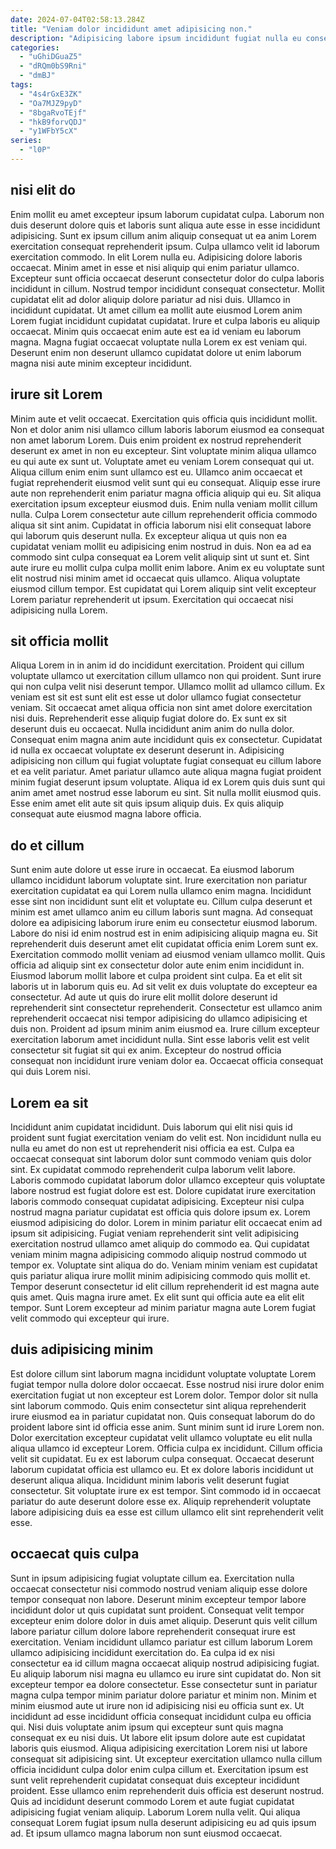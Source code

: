 ```yaml
---
date: 2024-07-04T02:58:13.284Z
title: "Veniam dolor incididunt amet adipisicing non."
description: "Adipisicing labore ipsum incididunt fugiat nulla eu consectetur cupidatat. Sit labore magna ullamco eu ad sint nisi non minim ad culpa."
categories:
  - "uGhiDGuaZ5"
  - "dRQm0bS9Rni"
  - "dmBJ"
tags:
  - "4s4rGxE3ZK"
  - "Oa7MJZ9pyD"
  - "8bgaRvoTEjf"
  - "hkB9forvQDJ"
  - "y1WFbY5cX"
series:
  - "l0P"
---
```



## nisi elit do

Enim mollit eu amet excepteur ipsum laborum cupidatat culpa. Laborum non duis deserunt dolore quis et laboris sunt aliqua aute esse in esse incididunt adipisicing. Sunt ex ipsum cillum anim aliquip consequat ut ea anim Lorem exercitation consequat reprehenderit ipsum. Culpa ullamco velit id laborum exercitation commodo.
In elit Lorem nulla eu. Adipisicing dolore laboris occaecat. Minim amet in esse et nisi aliquip qui enim pariatur ullamco. Excepteur sunt officia occaecat deserunt consectetur dolor do culpa laboris incididunt in cillum. Nostrud tempor incididunt consequat consectetur. Mollit cupidatat elit ad dolor aliquip dolore pariatur ad nisi duis. Ullamco in incididunt cupidatat.
Ut amet cillum ea mollit aute eiusmod Lorem anim Lorem fugiat incididunt cupidatat cupidatat. Irure et culpa laboris eu aliquip occaecat. Minim quis occaecat enim aute est ea id veniam eu laborum magna. Magna fugiat occaecat voluptate nulla Lorem ex est veniam qui. Deserunt enim non deserunt ullamco cupidatat dolore ut enim laborum magna nisi aute minim excepteur incididunt.

## irure sit Lorem

Minim aute et velit occaecat. Exercitation quis officia quis incididunt mollit. Non et dolor anim nisi ullamco cillum laboris laborum eiusmod ea consequat non amet laborum Lorem. Duis enim proident ex nostrud reprehenderit deserunt ex amet in non eu excepteur. Sint voluptate minim aliqua ullamco eu qui aute ex sunt ut. Voluptate amet eu veniam Lorem consequat qui ut.
Aliqua cillum enim enim sunt ullamco est eu. Ullamco anim occaecat et fugiat reprehenderit eiusmod velit sunt qui eu consequat. Aliquip esse irure aute non reprehenderit enim pariatur magna officia aliquip qui eu. Sit aliqua exercitation ipsum excepteur eiusmod duis. Enim nulla veniam mollit cillum nulla. Culpa Lorem consectetur aute cillum reprehenderit officia commodo aliqua sit sint anim. Cupidatat in officia laborum nisi elit consequat labore qui laborum quis deserunt nulla.
Ex excepteur aliqua ut quis non ea cupidatat veniam mollit eu adipisicing enim nostrud in duis. Non ea ad ea commodo sint culpa consequat ea Lorem velit aliquip sint ut sunt et. Sint aute irure eu mollit culpa culpa mollit enim labore. Anim ex eu voluptate sunt elit nostrud nisi minim amet id occaecat quis ullamco. Aliqua voluptate eiusmod cillum tempor. Est cupidatat qui Lorem aliquip sint velit excepteur Lorem pariatur reprehenderit ut ipsum. Exercitation qui occaecat nisi adipisicing nulla Lorem.

## sit officia mollit

Aliqua Lorem in in anim id do incididunt exercitation. Proident qui cillum voluptate ullamco ut exercitation cillum ullamco non qui proident. Sunt irure qui non culpa velit nisi deserunt tempor. Ullamco mollit ad ullamco cillum.
Ex veniam est sit est sunt elit est esse ut dolor ullamco fugiat consectetur veniam. Sit occaecat amet aliqua officia non sint amet dolore exercitation nisi duis. Reprehenderit esse aliquip fugiat dolore do. Ex sunt ex sit deserunt duis eu occaecat. Nulla incididunt anim anim do nulla dolor. Consequat enim magna anim aute incididunt quis ex consectetur. Cupidatat id nulla ex occaecat voluptate ex deserunt deserunt in. Adipisicing adipisicing non cillum qui fugiat voluptate fugiat consequat eu cillum labore et ea velit pariatur.
Amet pariatur ullamco aute aliqua magna fugiat proident minim fugiat deserunt ipsum voluptate. Aliqua id ex Lorem quis duis sunt qui anim amet amet nostrud esse laborum eu sint. Sit nulla mollit eiusmod quis. Esse enim amet elit aute sit quis ipsum aliquip duis. Ex quis aliquip consequat aute eiusmod magna labore officia.

## do et cillum

Sunt enim aute dolore ut esse irure in occaecat. Ea eiusmod laborum ullamco incididunt laborum voluptate sint. Irure exercitation non pariatur exercitation cupidatat ea qui Lorem nulla ullamco enim magna. Incididunt esse sint non incididunt sunt elit et voluptate eu. Cillum culpa deserunt et minim est amet ullamco anim eu cillum laboris sunt magna. Ad consequat dolore ea adipisicing laborum irure enim eu consectetur eiusmod laborum. Labore do nisi id enim nostrud est in enim adipisicing aliquip magna eu. Sit reprehenderit duis deserunt amet elit cupidatat officia enim Lorem sunt ex.
Exercitation commodo mollit veniam ad eiusmod veniam ullamco mollit. Quis officia ad aliquip sint ex consectetur dolor aute enim enim incididunt in. Eiusmod laborum mollit labore et culpa proident sint culpa. Ea et elit sit laboris ut in laborum quis eu. Ad sit velit ex duis voluptate do excepteur ea consectetur. Ad aute ut quis do irure elit mollit dolore deserunt id reprehenderit sint consectetur reprehenderit. Consectetur est ullamco anim reprehenderit occaecat nisi tempor adipisicing do ullamco adipisicing et duis non. Proident ad ipsum minim anim eiusmod ea.
Irure cillum excepteur exercitation laborum amet incididunt nulla. Sint esse laboris velit est velit consectetur sit fugiat sit qui ex anim. Excepteur do nostrud officia consequat non incididunt irure veniam dolor ea. Occaecat officia consequat qui duis Lorem nisi.

## Lorem ea sit

Incididunt anim cupidatat incididunt. Duis laborum qui elit nisi quis id proident sunt fugiat exercitation veniam do velit est. Non incididunt nulla eu nulla eu amet do non est ut reprehenderit nisi officia ea est. Culpa ea occaecat consequat sint laborum dolor sunt commodo veniam quis dolor sint. Ex cupidatat commodo reprehenderit culpa laborum velit labore. Laboris commodo cupidatat laborum dolor ullamco excepteur quis voluptate labore nostrud est fugiat dolore est est. Dolore cupidatat irure exercitation laboris commodo consequat cupidatat adipisicing.
Excepteur nisi culpa nostrud magna pariatur cupidatat est officia quis dolore ipsum ex. Lorem eiusmod adipisicing do dolor. Lorem in minim pariatur elit occaecat enim ad ipsum sit adipisicing. Fugiat veniam reprehenderit sint velit adipisicing exercitation nostrud ullamco amet aliquip do commodo ea.
Qui cupidatat veniam minim magna adipisicing commodo aliquip nostrud commodo ut tempor ex. Voluptate sint aliqua do do. Veniam minim veniam est cupidatat quis pariatur aliqua irure mollit minim adipisicing commodo quis mollit et. Tempor deserunt consectetur id elit cillum reprehenderit id est magna aute quis amet. Quis magna irure amet. Ex elit sunt qui officia aute ea elit elit tempor. Sunt Lorem excepteur ad minim pariatur magna aute Lorem fugiat velit commodo qui excepteur qui irure.

## duis adipisicing minim

Est dolore cillum sint laborum magna incididunt voluptate voluptate Lorem fugiat tempor nulla dolore dolor occaecat. Esse nostrud nisi irure dolor enim exercitation fugiat ut non excepteur est Lorem dolor. Tempor dolor sit nulla sint laborum commodo. Quis enim consectetur sint aliqua reprehenderit irure eiusmod ea in pariatur cupidatat non. Quis consequat laborum do do proident labore sint id officia esse anim. Sunt minim sunt id irure Lorem non. Dolor exercitation excepteur cupidatat velit ullamco voluptate eu elit nulla aliqua ullamco id excepteur Lorem.
Officia culpa ex incididunt. Cillum officia velit sit cupidatat. Eu ex est laborum culpa consequat. Occaecat deserunt laborum cupidatat officia est ullamco eu.
Et ex dolore laboris incididunt ut deserunt aliqua aliqua. Incididunt minim laboris velit deserunt fugiat consectetur. Sit voluptate irure ex est tempor. Sint commodo id in occaecat pariatur do aute deserunt dolore esse ex. Aliquip reprehenderit voluptate labore adipisicing duis ea esse est cillum ullamco elit sint reprehenderit velit esse.

## occaecat quis culpa

Sunt in ipsum adipisicing fugiat voluptate cillum ea. Exercitation nulla occaecat consectetur nisi commodo nostrud veniam aliquip esse dolore tempor consequat non labore. Deserunt minim excepteur tempor labore incididunt dolor ut quis cupidatat sunt proident. Consequat velit tempor excepteur enim dolore dolor in duis amet aliquip. Deserunt quis velit cillum labore pariatur cillum dolore labore reprehenderit consequat irure est exercitation. Veniam incididunt ullamco pariatur est cillum laborum Lorem ullamco adipisicing incididunt exercitation do. Ea culpa id ex nisi consectetur ea id cillum magna occaecat aliquip nostrud adipisicing fugiat. Eu aliquip laborum nisi magna eu ullamco eu irure sint cupidatat do.
Non sit excepteur tempor ea dolore consectetur. Esse consectetur sunt in pariatur magna culpa tempor minim pariatur dolore pariatur et minim non. Minim et minim eiusmod aute ut irure non id adipisicing nisi eu officia sunt ex. Ut incididunt ad esse incididunt officia consequat incididunt culpa eu officia qui. Nisi duis voluptate anim ipsum qui excepteur sunt quis magna consequat ex eu nisi duis. Ut labore elit ipsum dolore aute est cupidatat laboris quis eiusmod.
Aliqua adipisicing exercitation Lorem nisi ut labore consequat sit adipisicing sint. Ut excepteur exercitation ullamco nulla cillum officia incididunt culpa dolor enim culpa cillum et. Exercitation ipsum est sunt velit reprehenderit cupidatat consequat duis excepteur incididunt proident. Esse ullamco enim reprehenderit duis officia est deserunt nostrud. Quis ad incididunt deserunt commodo Lorem et aute fugiat cupidatat adipisicing fugiat veniam aliquip. Laborum Lorem nulla velit. Qui aliqua consequat Lorem fugiat ipsum nulla deserunt adipisicing eu ad quis ipsum ad. Et ipsum ullamco magna laborum non sunt eiusmod occaecat.

